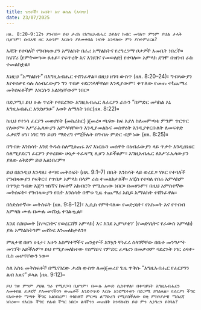 ```yaml
---
title: ዝንቦች፣ ከብት፣ እና ቁስል (እባጭ)
date: 23/07/2025
---
```


`ዘጸ. 8:20–9:12ን ያንብቡ። ይህ ታሪክ የእግዚአብሔር ኃይልና ክብር መገለጥ ምንም ያህል ታላቅ ቢሆንም፣ ሰብአዊ ዘር አሁንም እርሱን ያለመቀበል ነጻነት እንዳለው ምን ያስተምረናል?`

ኡቺት የተባለች የግብጻውያን አማልክት በራሪ አማልክትና የረግረጋማ ቦታዎች እመቤት ነበረች። ክሄፕሪ (የምትወጣው ፀሐይ፣ የፍጥረት እና እንደገና የመወለድ) የተባለው አምላክ ደግሞ በዝንብ ራስ ተመልክቷል።

እነዚህ “አማልክት” በእግዚአብሔር ተሸንፈዋል። በዚህ ዘገባ ውስጥ (ዘጸ. 8:20–24)፣ ግብጻውያን እየተሰቃዩ ሳሉ ለዕብራውያን ግን ጥበቃ ተደርጎላቸዋል። እንዲያውም፣ ቀጥለው የመጡ ተtጨማሪ መቅሰፍቶችም እነርሱን አልነኳቸውም ነበር።

በድጋሚ፣ ይህ ሁሉ ጥረት የተደረገው እግዚአብሔር ለፈርዖን ራሱን “በምድር መካከል እኔ እግዚአብሔር እንደሆንሁ” እወቅ ለማለት ነበር(ዘጸ. 8:22)።

ከዚህ የተነሳ ፈርዖን መወያየት (መከራከር) ጀመረ። ጫናው ከፍ እያለ ስለመምጣቱ ምንም ጥርጥር የለውም። እሥራኤላውያን አምላካቸውን እንዲያመልኩና መስዋዕት እንዲያቀርቡለት ለመፍቀድ ፈቃደኛ ሆነ፣ ነገር ግን ይህን ማድረግ የሚችሉት በግብጽ ምድር ብቻ ነው (ዘጸ. 8:25)።

በግብጽ እንስሳት እንደ ቅዱስ ስለሚቆጠሩ እና እነርሱን መሰዋት በዕብራውያን ላይ ጥቃት እንዲሰነዘር ስለሚያደርግ ፈርዖን ያቀረበው ሁኔታ ተፈጻሚ ሊሆን አይችልም። እግዚአብሔር ለእሥራኤላውያን ያለው ዕቅድም ይህ አልነበረም።

ይህ በእንዲህ እንዳለ፣ ቀጣዩ መቅሰፍት (ዘጸ. 9:1–7) በቤት እንስሳት ላይ ወረደ.። ሃጾር የተባለች የግብጻውያን የፍቅርና የጥበቃ አምላክ በላም ራስ ተመልክታለች። አፒስ የተባለ የበሬ አምላክም በጥንቷ ግብጽ እጅግ ዝነኛና ከፍተኛ አክብሮት የሚሰጠው ነበር። በመሆኑም፣ በዚህ አምስተኛው መቅሰፍት፣ የግብጻውያን የቤት እንስሳት በሞቱ ጊዜ ተጨማሪ አቢይ አማልክት ተሸንፈዋል።

በስድስተኛው መቅሰፍት (ዘጸ. 9:8–12)፣ ኢሲስ የምትባለው የመድኃኒት፣ የአስመት እና የጥበብ አምላክ ሙሉ በሙሉ መሸነፏ ተገልጧል።

እንደ ሴክህመት (የጦርነትና የወረርሽኝ አምላክ) እና እንደ ኢምሆቴፕ (የመድሃኒትና የፈውስ አምላክ) ያሉ አማልክትንም መሸነፍ እንመለከታለን።

ምጸታዊ በሆነ ሁኔታ፣ አሁን አስማተኞችና ጠንቋዮች እንኳን ቸነፈሩ ስላገኛቸው በቤተ መንግሥት መገኘት አይችሉም። ይህ የሚያመለክተው የሰማይና የምድር ፈጣሪን በመቃወም ባደረጉት ነገር ረዳተ-ቢስ መሆናቸውን ነው።

ስለ አስሩ መቅሰፍቶች በሚናገረው ታሪክ ውስጥ ለመጀመሪያ ጊዜ ጥቅሱ “እግዚአብሔር የፈርዖንን ልብ አጸና” ይላል (ዘጸ. 9:12)።

`ይህ ገጽ ምንም ያህል ግራ የሚያጋባ ቢሆንም፣ በሙሉ አውድ ሲስተዋል፣ በቀጣይነት እግዚአብሔርን ለመቀበል ፈቃደኛ ያለመሆናችንን ውጤቶች እንድናጭድ እርሱ እንደሚተወን በድጋሚ ይገልጻል። የፈርዖን ችግር የእውቀት ማጣት ችግር አልነበረም፣ ትክክለኛ ምርጫ ለማድረግ የሚያስችለው በቂ ምክንያታዊ ማስረጃ ነበረው። የእርሱ ችግር የልብ ችግር ነበር። ልባችንን መጠበቅ እንዳለብን ይህ ምን ሊነግረን ይገባል?`